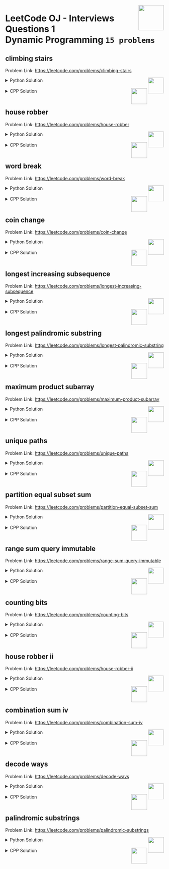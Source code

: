 <a href="/level-2/leetcode/interviews-questions-1/solutions/dynamic-programming.md"><img align="right" width="80" src="/logos/leetcode.png"></img></a>

# LeetCode OJ - Interviews Questions 1 <br> Dynamic Programming `15 problems`

## climbing stairs
Problem Link: https://leetcode.com/problems/climbing-stairs

<a href="/level-2/leetcode/interviews-questions-1/solutions/dynamic-programming.md"><img align="right" width="50" src="https://github.com/cs-MohamedAyman/cs-MohamedAyman/blob/master/repos-logos/python.png"></img></a>
<details>
    <summary>Python Solution</summary>

```python
class Solution:
    def climbStairs(self, n: int) -> int:
        memo = [0] * 46
        memo[0] = memo[1] = 1
        for i in range(2, n+1):
            memo[i] = memo[i-1] + memo[i-2]
        return memo[n]
```

</details>
<br>
<a href="/level-2/leetcode/interviews-questions-1/solutions/dynamic-programming.md"><img align="right" width="50" src="https://github.com/cs-MohamedAyman/cs-MohamedAyman/blob/master/repos-logos/cpp.png"></img></a>
<details>
    <summary>CPP Solution</summary>

```cpp
class Solution {
public:
    int climbStairs(int n) {
        vector<int> memo(46, 0);
        memo[0] = memo[1] = 1;
        for (int i=2; i<n+1; i++)
            memo[i] = memo[i-1] + memo[i-2];
        return memo[n];
    }
};
```

</details>
<br>

## house robber
Problem Link: https://leetcode.com/problems/house-robber

<a href="/level-2/leetcode/interviews-questions-1/solutions/dynamic-programming.md"><img align="right" width="50" src="https://github.com/cs-MohamedAyman/cs-MohamedAyman/blob/master/repos-logos/python.png"></img></a>
<details>
    <summary>Python Solution</summary>

```python
class Solution:
    def rob(self, nums: List[int]) -> int:
        res1, res2 = 0, 0
        for i in nums:
            temp = max(res1+i, res2)
            res1 = res2
            res2 = temp
        return res2
```

</details>
<br>
<a href="/level-2/leetcode/interviews-questions-1/solutions/dynamic-programming.md"><img align="right" width="50" src="https://github.com/cs-MohamedAyman/cs-MohamedAyman/blob/master/repos-logos/cpp.png"></img></a>
<details>
    <summary>CPP Solution</summary>

```cpp
class Solution {
public:
    int rob(vector<int> &nums) {
        int res1 = 0, res2 = 0;
        for (int i : nums) {
            int temp = max(res1+i, res2);
            res1 = res2;
            res2 = temp;
        }
        return res2;
    }
};
```

</details>
<br>

## word break
Problem Link: https://leetcode.com/problems/word-break

<a href="/level-2/leetcode/interviews-questions-1/solutions/dynamic-programming.md"><img align="right" width="50" src="https://github.com/cs-MohamedAyman/cs-MohamedAyman/blob/master/repos-logos/python.png"></img></a>
<details>
    <summary>Python Solution</summary>

```python
class Solution:
    def wordBreak(self, s: str, wordDict: List[str]) -> bool:
        dp = [0] * (len(s)+1)
        dp[len(s)] = 1
        for i in range(len(s)-1, -1, -1):
            for w in wordDict:
                if i+len(w) <= len(s) and s[i:i+len(w)] == w and dp[i+len(w)]:
                    dp[i] = dp[i+len(w)]
        return dp[0]
```

</details>
<br>
<a href="/level-2/leetcode/interviews-questions-1/solutions/dynamic-programming.md"><img align="right" width="50" src="https://github.com/cs-MohamedAyman/cs-MohamedAyman/blob/master/repos-logos/cpp.png"></img></a>
<details>
    <summary>CPP Solution</summary>

```cpp
class Solution {
public:
    bool wordBreak(string s, vector<string> &wordDict) {
        vector<int> dp(size(s)+1, 0);
        dp[size(s)] = 1;
        for (int i=size(s)-1; i>-1; i--) {
            for (string w : wordDict) {
                if (i+size(w) <= size(s) and s.substr(i, size(w)) == w and dp[i+size(w)])
                    dp[i] = dp[i+size(w)];
            }
        }
        return dp[0];
    }
};
```

</details>
<br>

## coin change
Problem Link: https://leetcode.com/problems/coin-change

<a href="/level-2/leetcode/interviews-questions-1/solutions/dynamic-programming.md"><img align="right" width="50" src="https://github.com/cs-MohamedAyman/cs-MohamedAyman/blob/master/repos-logos/python.png"></img></a>
<details>
    <summary>Python Solution</summary>

```python
class Solution:
    def coinChange(self, coins: List[int], amount: int) -> int:
        dp = [int(1e4+3)] * (amount+1)
        dp[0] = 0
        for i in range(1, amount+1):
            for c in coins:
                if i - c >= 0:
                    dp[i] = min(dp[i], dp[i-c]+1)
        if dp[amount] == int(1e4+3):
            dp[amount] = -1
        return dp[amount]
```

</details>
<br>
<a href="/level-2/leetcode/interviews-questions-1/solutions/dynamic-programming.md"><img align="right" width="50" src="https://github.com/cs-MohamedAyman/cs-MohamedAyman/blob/master/repos-logos/cpp.png"></img></a>
<details>
    <summary>CPP Solution</summary>

```cpp
class Solution {
public:
    int coinChange(vector<int> &coins, int amount) {
        vector<int> dp(amount+1, int(1e4+3));
        dp[0] = 0;
        for (int i=1; i<amount+1; i++) {
            for (int c : coins) {
                if (i - c >= 0)
                    dp[i] = min(dp[i], dp[i-c]+1);
            }
        }
        if (dp[amount] == int(1e4+3))
            dp[amount] = -1;
        return dp[amount];
    }
};
```

</details>
<br>

## longest increasing subsequence
Problem Link: https://leetcode.com/problems/longest-increasing-subsequence

<a href="/level-2/leetcode/interviews-questions-1/solutions/dynamic-programming.md"><img align="right" width="50" src="https://github.com/cs-MohamedAyman/cs-MohamedAyman/blob/master/repos-logos/python.png"></img></a>
<details>
    <summary>Python Solution</summary>

```python
class Solution:
    def lengthOfLIS(self, nums: List[int]) -> int:
        res = [1] * len(nums)
        for i in range(len(nums)-1, -1, -1):
            for j in range(i+1, len(nums)):
                if nums[j] > nums[i]:
                    res[i] = max(res[i], res[j]+1)
        return max(res)
```

</details>
<br>
<a href="/level-2/leetcode/interviews-questions-1/solutions/dynamic-programming.md"><img align="right" width="50" src="https://github.com/cs-MohamedAyman/cs-MohamedAyman/blob/master/repos-logos/cpp.png"></img></a>
<details>
    <summary>CPP Solution</summary>

```cpp
class Solution {
public:
    int lengthOfLIS(vector<int> &nums) {
        vector<int> res(size(nums), 1);
        for (int i=size(nums)-1; i>-1; i--) {
            for (int j=i+1; j<size(nums); j++) {
                if (nums[j] > nums[i])
                    res[i] = max(res[i], res[j]+1);
            }
        }
        return *max_element(res.begin(), res.end());
    }
};
```

</details>
<br>

## longest palindromic substring
Problem Link: https://leetcode.com/problems/longest-palindromic-substring

<a href="/level-2/leetcode/interviews-questions-1/solutions/dynamic-programming.md"><img align="right" width="50" src="https://github.com/cs-MohamedAyman/cs-MohamedAyman/blob/master/repos-logos/python.png"></img></a>
<details>
    <summary>Python Solution</summary>

```python
class Solution:
    def longestPalindrome(self, s: str) -> str:
        def get_longest(size_type):
            res = ''
            res_len = 0
            for i in range(len(s)):
                l, r = i, i+size_type
                while l >= 0 and r < len(s) and s[l] == s[r]:
                    if res_len < r-l+1:
                        res = s[l:r+1]
                        res_len = r-l+1
                    l -= 1
                    r += 1
            return res

        res1 = get_longest(0)
        res2 = get_longest(1)
        return res1 if len(res1) > len(res2) else res2
```

</details>
<br>
<a href="/level-2/leetcode/interviews-questions-1/solutions/dynamic-programming.md"><img align="right" width="50" src="https://github.com/cs-MohamedAyman/cs-MohamedAyman/blob/master/repos-logos/cpp.png"></img></a>
<details>
    <summary>CPP Solution</summary>

```cpp
class Solution {
    string get_longest(bool size_type, string &s) {
        string res = "";
        int res_len = 0;
        int l, r;
        for (int i=0; i<size(s); i++) {
            l = i, r = i+size_type;
            while (l >= 0 and r < size(s) and s[l] == s[r]) {
                if (res_len < r-l+1) {
                    res = s.substr(l, r-l+1);
                    res_len = r-l+1;
                }
                l --;
                r ++;
            }
        }
        return res;
    }
public:
    string longestPalindrome(string s) {
        string res1 = get_longest(0, s);
        string res2 = get_longest(1, s);
        return (size(res1) > size(res2))? res1 : res2;
    }
};
```

</details>
<br>

## maximum product subarray
Problem Link: https://leetcode.com/problems/maximum-product-subarray

<a href="/level-2/leetcode/interviews-questions-1/solutions/dynamic-programming.md"><img align="right" width="50" src="https://github.com/cs-MohamedAyman/cs-MohamedAyman/blob/master/repos-logos/python.png"></img></a>
<details>
    <summary>Python Solution</summary>

```python
class Solution:
    def maxProduct(self, nums: List[int]) -> int:
        res = max(nums)
        curr_min, curr_max = 1, 1
        for i in nums:
            prev_min, prev_max = curr_min, curr_max
            curr_min = min(prev_min, prev_max, 1) * i
            curr_max = max(prev_min, prev_max, 1) * i
            res = max(res, curr_min, curr_max)
        return res
```

</details>
<br>
<a href="/level-2/leetcode/interviews-questions-1/solutions/dynamic-programming.md"><img align="right" width="50" src="https://github.com/cs-MohamedAyman/cs-MohamedAyman/blob/master/repos-logos/cpp.png"></img></a>
<details>
    <summary>CPP Solution</summary>

```cpp
class Solution {
public:
    int maxProduct(vector<int> &nums) {
        int res = *max_element(nums.begin(), nums.end());
        int curr_min = 1, curr_max = 1;
        int prev_min = 1, prev_max = 1;
        for (int i : nums) {
            prev_min = curr_min, prev_max = curr_max;
            curr_min = min(min(prev_min, prev_max), 1) * i;
            curr_max = max(max(prev_min, prev_max), 1) * i;
            res = max(res, max(curr_min, curr_max));
        }
        return res;
    }
};
```

</details>
<br>

## unique paths
Problem Link: https://leetcode.com/problems/unique-paths

<a href="/level-2/leetcode/interviews-questions-1/solutions/dynamic-programming.md"><img align="right" width="50" src="https://github.com/cs-MohamedAyman/cs-MohamedAyman/blob/master/repos-logos/python.png"></img></a>
<details>
    <summary>Python Solution</summary>

```python
class Solution:
    def uniquePaths(self, m: int, n: int) -> int:
        memo = [[0 for i in range(n)] for j in range(m)]
        memo[m-1] = [1] * n
        for i in range(m-2, -1, -1):
            memo[i][n-1] = 1
            for j in range(n-2, -1, -1):
                memo[i][j] = memo[i][j+1] + memo[i+1][j]
        return memo[0][0]
```

</details>
<br>
<a href="/level-2/leetcode/interviews-questions-1/solutions/dynamic-programming.md"><img align="right" width="50" src="https://github.com/cs-MohamedAyman/cs-MohamedAyman/blob/master/repos-logos/cpp.png"></img></a>
<details>
    <summary>CPP Solution</summary>

```cpp
class Solution {
public:
    int uniquePaths(int m, int n) {
        vector<vector<int>> memo(m, vector<int>(n, 0));
        fill(memo[m-1].begin(), memo[m-1].end(), 1);
        for (int i=m-2; i>-1; i--) {
            memo[i][n-1] = 1;
            for (int j=n-2; j>-1; j--) {
                memo[i][j] = memo[i][j+1] + memo[i+1][j];
            }
        }
        return memo[0][0];
    }
};
```

</details>
<br>

## partition equal subset sum
Problem Link: https://leetcode.com/problems/partition-equal-subset-sum

<a href="/level-2/leetcode/interviews-questions-1/solutions/dynamic-programming.md"><img align="right" width="50" src="https://github.com/cs-MohamedAyman/cs-MohamedAyman/blob/master/repos-logos/python.png"></img></a>
<details>
    <summary>Python Solution</summary>

```python
class Solution:
    def canPartition(self, nums: List[int]) -> bool:
        nums_sum = sum(nums)
        if nums_sum % 2:
            return False
        all_sums = set([0])
        half = nums_sum // 2
        for i in nums:
            prev_all_sums = all_sums.copy()
            for j in prev_all_sums:
                all_sums.add(j+i)
            if half in all_sums:
                return True
        return False
```

</details>
<br>
<a href="/level-2/leetcode/interviews-questions-1/solutions/dynamic-programming.md"><img align="right" width="50" src="https://github.com/cs-MohamedAyman/cs-MohamedAyman/blob/master/repos-logos/cpp.png"></img></a>
<details>
    <summary>CPP Solution</summary>

```cpp
class Solution {
public:
    bool canPartition(vector<int> &nums) {
        int nums_sum = accumulate(nums.begin(), nums.end(), 0);
        if (nums_sum % 2)
            return false;
        set<int> all_sums = {0};
        int half = nums_sum / 2;
        for (int i : nums) {
            set<int> prev_all_sums(all_sums.begin(), all_sums.end());
            for (int j : prev_all_sums)
                all_sums.insert(j+i);
            if (all_sums.find(half) != all_sums.end())
                return true;
        }
        return false;
    }
};
```

</details>
<br>

## range sum query immutable
Problem Link: https://leetcode.com/problems/range-sum-query-immutable

<a href="/level-2/leetcode/interviews-questions-1/solutions/dynamic-programming.md"><img align="right" width="50" src="https://github.com/cs-MohamedAyman/cs-MohamedAyman/blob/master/repos-logos/python.png"></img></a>
<details>
    <summary>Python Solution</summary>

```python
class NumArray:
    def __init__(self, nums: List[int]):
        self.cumulative_sum = nums.copy()
        self.cumulative_sum.insert(0, 0)
        for i in range(1, len(nums)+1):
            self.cumulative_sum[i] += self.cumulative_sum[i-1]

    def sumRange(self, left: int, right: int) -> int:
        return self.cumulative_sum[right+1] - self.cumulative_sum[left]
```

</details>
<br>
<a href="/level-2/leetcode/interviews-questions-1/solutions/dynamic-programming.md"><img align="right" width="50" src="https://github.com/cs-MohamedAyman/cs-MohamedAyman/blob/master/repos-logos/cpp.png"></img></a>
<details>
    <summary>CPP Solution</summary>

```cpp
class NumArray {
    vector<int> cumulative_sum;
public:
    NumArray(vector<int> &nums) {
        cumulative_sum.assign(nums.begin(), nums.end());
        cumulative_sum.insert(cumulative_sum.begin(), 0);
        for (int i=1; i<size(nums)+1; i++)
            cumulative_sum[i] += cumulative_sum[i-1];
    }
    int sumRange(int left, int right) {
        return cumulative_sum[right+1] - cumulative_sum[left];
    }
};
```

</details>
<br>

## counting bits
Problem Link: https://leetcode.com/problems/counting-bits

<a href="/level-2/leetcode/interviews-questions-1/solutions/dynamic-programming.md"><img align="right" width="50" src="https://github.com/cs-MohamedAyman/cs-MohamedAyman/blob/master/repos-logos/python.png"></img></a>
<details>
    <summary>Python Solution</summary>

```python
class Solution:
    def countBits(self, n: int) -> List[int]:
        cnt_ones = [0] * (n+1)
        for i in range(n+1):
            x = i
            cnt = 0
            while x > 0:
                cnt += x%2
                x //= 2
            cnt_ones[i] = cnt
        return cnt_ones
```

</details>
<br>
<a href="/level-2/leetcode/interviews-questions-1/solutions/dynamic-programming.md"><img align="right" width="50" src="https://github.com/cs-MohamedAyman/cs-MohamedAyman/blob/master/repos-logos/cpp.png"></img></a>
<details>
    <summary>CPP Solution</summary>

```cpp
class Solution {
public:
    vector<int> countBits(int n) {
        vector<int> cnt_ones (n+1, 0);
        for (int i=0; i<n+1; i++) {
            int x = i;
            int cnt = 0;
            while (x > 0) {
                cnt += x%2;
                x /= 2;
            }
            cnt_ones[i] = cnt;
        }
        return cnt_ones;
    }
};
```

</details>
<br>

## house robber ii
Problem Link: https://leetcode.com/problems/house-robber-ii

<a href="/level-2/leetcode/interviews-questions-1/solutions/dynamic-programming.md"><img align="right" width="50" src="https://github.com/cs-MohamedAyman/cs-MohamedAyman/blob/master/repos-logos/python.png"></img></a>
<details>
    <summary>Python Solution</summary>

```python
class Solution:
    def rob(self, nums: List[int]) -> int:
        def rob_subarray(nums):
            res1, res2 = 0, 0
            for i in nums:
                temp = max(res1+i, res2)
                res1 = res2
                res2 = temp
            return res2

        if len(nums) == 1:
            return nums[0]
        return max(rob_subarray(nums[1:]), rob_subarray(nums[:-1]))
```

</details>
<br>
<a href="/level-2/leetcode/interviews-questions-1/solutions/dynamic-programming.md"><img align="right" width="50" src="https://github.com/cs-MohamedAyman/cs-MohamedAyman/blob/master/repos-logos/cpp.png"></img></a>
<details>
    <summary>CPP Solution</summary>

```cpp
class Solution {
    int rob_subarray(vector<int> &nums) {
        int res1 = 0, res2 = 0;
        for (int i : nums) {
            int temp = max(res1+i, res2);
            res1 = res2;
            res2 = temp;
        }
        return res2;
    }
public:
    int rob(vector<int> &nums) {
        if (size(nums) == 1)
            return nums[0];
        return max(rob_subarray({nums.begin()+1, nums.end()}),
                   rob_subarray({nums.begin(), nums.end()-1}));
    }
};
```

</details>
<br>

## combination sum iv
Problem Link: https://leetcode.com/problems/combination-sum-iv

<a href="/level-2/leetcode/interviews-questions-1/solutions/dynamic-programming.md"><img align="right" width="50" src="https://github.com/cs-MohamedAyman/cs-MohamedAyman/blob/master/repos-logos/python.png"></img></a>
<details>
    <summary>Python Solution</summary>

```python
class Solution:
    def combinationSum4(self, nums: List[int], target: int) -> int:
        N = int(1e3+1)
        dp = [0] * (2*N)
        dp[N] = 1
        for i in range(1, target+1):
            for j in nums:
                dp[i+N] += dp[i-j+N]
        return dp[target+N]
```

</details>
<br>
<a href="/level-2/leetcode/interviews-questions-1/solutions/dynamic-programming.md"><img align="right" width="50" src="https://github.com/cs-MohamedAyman/cs-MohamedAyman/blob/master/repos-logos/cpp.png"></img></a>
<details>
    <summary>CPP Solution</summary>

```cpp
class Solution {
    static const int N = int(1e3+1);
    int dp[2*N] = {0};
public:
    int combinationSum4(vector<int> &nums, int target) {
        dp[N] = 1;
        for (int i=1; i<target+1; i++) {
            for (int j : nums) {
                dp[i+N] += dp[i-j+N];
            }
        }
        return dp[target+N];
    }
};
```
`TODO` RUN-TIME ERROR

</details>
<br>

## decode ways
Problem Link: https://leetcode.com/problems/decode-ways

<a href="/level-2/leetcode/interviews-questions-1/solutions/dynamic-programming.md"><img align="right" width="50" src="https://github.com/cs-MohamedAyman/cs-MohamedAyman/blob/master/repos-logos/python.png"></img></a>
<details>
    <summary>Python Solution</summary>

```python
class Solution:
    def numDecodings(self, s: str) -> int:
        def dp(i):
            if memo[i] != -1:
                return memo[i]
            if s[i] == '0':
                return 0
            res = dp(i+1)
            if i+1 < len(s) and 10 <= int(s[i]+s[i+1]) <= 26:
                res += dp(i+2)
            memo[i] = res
            return memo[i]

        memo = [-1] * (len(s)+1)
        memo[len(s)] = 1
        return dp(0)
```

</details>
<br>
<a href="/level-2/leetcode/interviews-questions-1/solutions/dynamic-programming.md"><img align="right" width="50" src="https://github.com/cs-MohamedAyman/cs-MohamedAyman/blob/master/repos-logos/cpp.png"></img></a>
<details>
    <summary>CPP Solution</summary>

```cpp
class Solution {
    int memo[101];

    int dp(int i, string &s) {
        if (memo[i] != -1)
            return memo[i];
        if (s[i] == '0')
            return 0;
        int res = dp(i+1, s);
        if (i+1 < size(s) and 10 <= stoi(s.substr(i, 2)) and stoi(s.substr(i, 2)) <= 26)
            res += dp(i+2, s);
        memo[i] = res;
        return memo[i];
    }
public:
    int numDecodings(string s) {
        memset(memo, -1, sizeof memo);
        memo[size(s)] = 1;
        return dp(0, s);
    }
};
```

</details>
<br>

## palindromic substrings
Problem Link: https://leetcode.com/problems/palindromic-substrings

<a href="/level-2/leetcode/interviews-questions-1/solutions/dynamic-programming.md"><img align="right" width="50" src="https://github.com/cs-MohamedAyman/cs-MohamedAyman/blob/master/repos-logos/python.png"></img></a>
<details>
    <summary>Python Solution</summary>

```python
class Solution:
    def countSubstrings(self, s: str) -> int:
        def count_pali(s, l, r):
            res = 0
            while l >=0 and r < len(s) and s[l] == s[r]:
                l -= 1
                r += 1
                res += 1
            return res

        res = 0
        for i in range(len(s)):
            res += count_pali(s, i, i)
            res += count_pali(s, i, i+1)
        return res
```

</details>
<br>
<a href="/level-2/leetcode/interviews-questions-1/solutions/dynamic-programming.md"><img align="right" width="50" src="https://github.com/cs-MohamedAyman/cs-MohamedAyman/blob/master/repos-logos/cpp.png"></img></a>
<details>
    <summary>CPP Solution</summary>

```cpp
class Solution {
    int count_pali(string s, int l, int r) {
        int res = 0;
        while (l >=0 and r < size(s) and s[l] == s[r]) {
            l --;
            r ++;
            res ++;
        }
        return res;
    }
public:
    int countSubstrings(string s) {
        int res = 0;
        for (int i=0; i<size(s); i++) {
            res += count_pali(s, i, i);
            res += count_pali(s, i, i+1);
        }
        return res;
    }
};
```

</details>
<br>
